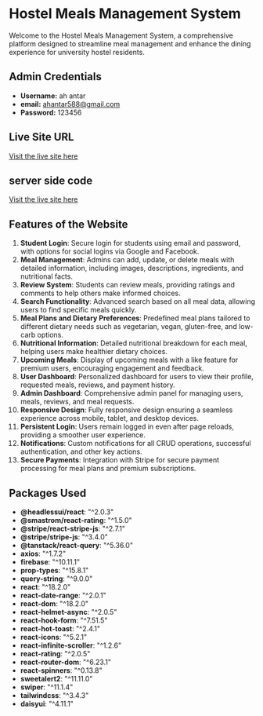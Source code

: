# Hostel Meals Management System

Welcome to the Hostel Meals Management System, a comprehensive platform designed to streamline meal management and enhance the dining experience for university hostel residents.

## Admin Credentials
- **Username:** ah antar
- **email:** ahantar588@gmail.com
- **Password:** 123456

## Live Site URL
[Visit the live site here](https://hostelmealsmanagement.web.app/)
## server side code
[Visit the live site here](https://hostelmealsmanagement.web.app/)

## Features of the Website

1. **Student Login**: Secure login for students using email and password, with options for social logins via Google and Facebook.
2. **Meal Management**: Admins can add, update, or delete meals with detailed information, including images, descriptions, ingredients, and nutritional facts.
3. **Review System**: Students can review meals, providing ratings and comments to help others make informed choices.
4. **Search Functionality**: Advanced search based on all meal data, allowing users to find specific meals quickly.
5. **Meal Plans and Dietary Preferences**: Predefined meal plans tailored to different dietary needs such as vegetarian, vegan, gluten-free, and low-carb options.
6. **Nutritional Information**: Detailed nutritional breakdown for each meal, helping users make healthier dietary choices.
7. **Upcoming Meals**: Display of upcoming meals with a like feature for premium users, encouraging engagement and feedback.
8. **User Dashboard**: Personalized dashboard for users to view their profile, requested meals, reviews, and payment history.
9. **Admin Dashboard**: Comprehensive admin panel for managing users, meals, reviews, and meal requests.
10. **Responsive Design**: Fully responsive design ensuring a seamless experience across mobile, tablet, and desktop devices.
11. **Persistent Login**: Users remain logged in even after page reloads, providing a smoother user experience.
12. **Notifications**: Custom notifications for all CRUD operations, successful authentication, and other key actions.
13. **Secure Payments**: Integration with Stripe for secure payment processing for meal plans and premium subscriptions.

## Packages Used
- **@headlessui/react**: "^2.0.3"
- **@smastrom/react-rating**: "^1.5.0"
- **@stripe/react-stripe-js**: "^2.7.1"
- **@stripe/stripe-js**: "^3.4.0"
- **@tanstack/react-query**: "^5.36.0"
- **axios**: "^1.7.2"
- **firebase**: "^10.11.1"
- **prop-types**: "^15.8.1"
- **query-string**: "^9.0.0"
- **react**: "^18.2.0"
- **react-date-range**: "^2.0.1"
- **react-dom**: "^18.2.0"
- **react-helmet-async**: "^2.0.5"
- **react-hook-form**: "^7.51.5"
- **react-hot-toast**: "^2.4.1"
- **react-icons**: "^5.2.1"
- **react-infinite-scroller**: "^1.2.6"
- **react-rating**: "^2.0.5"
- **react-router-dom**: "^6.23.1"
- **react-spinners**: "^0.13.8"
- **sweetalert2**: "^11.11.0"
- **swiper**: "^11.1.4"
- **tailwindcss**: "^3.4.3"
- **daisyui**: "^4.11.1"


